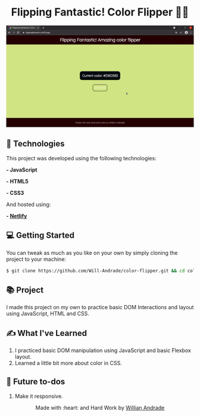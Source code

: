 <h1 align="center">
  Flipping Fantastic! Color Flipper 🧙‍♂️
</h1>

<p align="center">
  <img src="public/flippingFantasticGIF.gif" alt="Flipping Fantastic" >
</p>

## 🔧 Technologies

This project was developed using the following technologies:

**- JavaScript**

**- HTML5** 

**- CSS3**

And hosted using:

**- [Netlify](https://www.netlify.com/)**

## 💻 Getting Started

You can tweak as much as you like on your own by simply cloning the project to your machine:

```bash
$ git clone https://github.com/Will-Andrade/color-flipper.git && cd color-flipper
```

## 📚 Project

I made this project on my own to practice basic DOM Interactions and layout using JavaScript, HTML and CSS.

## ✍️ What I've Learned

1. I practiced basic DOM manipulation using JavaScript and basic Flexbox layout.
2. Learned a little bit more about color in CSS.

## 📖 Future to-dos

1. Make it responsive.

<p align="center">Made with :heart: and Hard Work by <a href="https://github.com/Will-Andrade" target="_blank">Willian Andrade</a></p>

